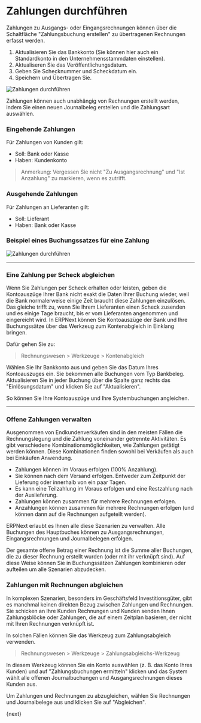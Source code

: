 <!-- add-breadcrumbs -->
# Zahlungen durchführen


Zahlungen zu Ausgangs- oder Eingangsrechnungen können über die Schaltfläche "Zahlungsbuchung erstellen" zu übertragenen Rechnungen erfasst werden.

  1. Aktualisieren Sie das Bankkonto (Sie können hier auch ein Standardkonto in den Unternehmensstammdaten einstellen).
  1. Aktualiseren Sie das Veröffentlichungsdatum.
  1. Geben Sie Schecknummer und Scheckdatum ein.
  1. Speichern und Übertragen Sie.

<img class="screenshot" alt="Zahlungen durchführen" src="{{docs_base_url}}/assets/img/accounting/make-payment.png">

Zahlungen können auch unabhängig von Rechnungen erstellt werden, indem Sie einen neuen Journalbeleg erstellen und die Zahlungsart auswählen.

### Eingehende Zahlungen

Für Zahlungen von Kunden gilt:

* Soll: Bank oder Kasse
* Haben: Kundenkonto

> Anmerkung: Vergessen Sie nicht "Zu Ausgangsrechnung" und "Ist Anzahlung" zu markieren, wenn es zutrifft.

### Ausgehende Zahlungen

Für Zahlungen an Lieferanten gilt:

* Soll: Lieferant
* Haben: Bank oder Kasse

### Beispiel eines Buchungssatzes für eine Zahlung

<img class="screenshot" alt="Zahlungen durchführen" src="{{docs_base_url}}/assets/img/accounting/new-bank-entry.png">

---

### Eine Zahlung per Scheck abgleichen

Wenn Sie Zahlungen per Scheck erhalten oder leisten, geben die Kontoauszüge Ihrer Bank nicht exakt die Daten Ihrer Buchung wieder, weil die Bank normalerweise einige Zeit braucht diese Zahlungen einzulösen. Das gleiche trifft zu, wenn Sie Ihrem Lieferanten einen Scheck zusenden und es einige Tage braucht, bis er vom Lieferanten angenommen und eingereicht wird. In ERPNext können Sie Kontoauszüge der Bank und Ihre Buchungssätze über das Werkzeug zum Kontenabgleich in Einklang bringen.

Dafür gehen Sie zu:

> Rechnungswesen > Werkzeuge > Kontenabgleich

Wählen Sie Ihr Bankkonto aus und geben Sie das Datum Ihres Kontoauszuges ein. Sie bekommen alle Buchungen vom Typ Bankbeleg. Aktualisieren Sie in jeder Buchung über die Spalte ganz rechts das "Einlösungsdatum" und klicken Sie auf "Aktualisieren".

So können Sie Ihre Kontoauszüge und Ihre Systembuchungen angleichen.

---

### Offene Zahlungen verwalten

Ausgenommen von Endkundenverkäufen sind in den meisten Fällen die Rechnungslegung und die Zahlung voneinander getrennte Aktivitäten. Es gibt verschiedene Kombinationsmöglichkeiten, wie Zahlungen getätigt werden können. Diese Kombinationen finden sowohl bei Verkäufen als auch bei Einkäufen Anwendung.

* Zahlungen können im Voraus erfolgen (100% Anzahlung).
* Sie können nach dem Versand erfolgen. Entweder zum Zeitpunkt der Lieferung oder innerhalb von ein paar Tagen.
* Es kann eine Teilzahlung im Voraus erfolgen und eine Restzahlung nach der Auslieferung.
* Zahlungen können zusammen für mehrere Rechnungen erfolgen.
* Anzahlungen können zusammen für mehrere Rechnungen erfolgen (und können dann auf die Rechnungen aufgeteilt werden).

ERPNext erlaubt es Ihnen alle diese Szenarien zu verwalten. Alle Buchungen des Hauptbuches können zu Ausgangsrechnungen, Eingangsrechnungen und Journalbelegen erfolgen.

Der gesamte offene Betrag einer Rechnung ist die Summe aller Buchungen, die zu dieser Rechnung erstellt wurden (oder mit ihr verknüpft sind). Auf diese Weise können Sie in Buchungssätzen Zahlungen kombinieren oder aufteilen um alle Szenarien abzudecken.

### Zahlungen mit Rechnungen abgleichen

In komplexen Szenarien, besonders im Geschäftsfeld Investitionsgüter, gibt es manchmal keinen direkten Bezug zwischen Zahlungen und Rechnungen. Sie schicken an Ihre Kunden Rechnungen und Kunden senden Ihnen Zahlungsblöcke oder Zahlungen, die auf einem Zeitplan basieren, der nicht mit Ihren Rechnungen verknüpft ist.

In solchen Fällen können Sie das Werkzeug zum Zahlungsabgleich verwenden.

> Rechnungswesen > Werkzeuge > Zahlungsabgleichs-Werkzeug

In diesem Werkzeug können Sie ein Konto auswählen (z. B. das Konto Ihres Kunden) und auf "Zahlungsbuchungen ermitteln" klicken und das System wählt alle offenen Journalbuchungen und Ausgangsrechnungen dieses Kunden aus.

Um Zahlungen und Rechnungen zu abzugleichen, wählen Sie Rechnungen und Journalbelege aus und klicken Sie auf "Abgleichen".

{next}
